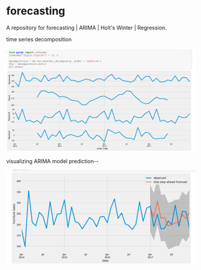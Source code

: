 # forecasting
A repository for forecasting | ARIMA | Holt's Winter | Regression.

time series decomposition

![](https://github.com/kshitij-pro/forecasting/blob/c72d9f496be9eff30833571d13b790a0b41e767c/Screenshot%202021-08-18%20222415.png)

visualizing ARIMA model prediction--

![](https://github.com/kshitij-pro/forecasting/blob/b42556d877848b9cea47d951fcc55db430838084/Screenshot%202021-08-18%20222439.png)
